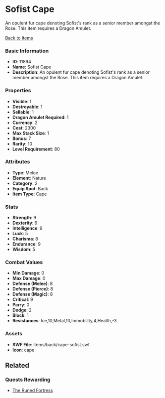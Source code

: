 # Sofist Cape

An opulent fur cape denoting Sofist's rank as a senior member amongst the Rose. This item requires a Dragon Amulet.

[Back to Items](../items.md)

### Basic Information

- **ID**: 11894
- **Name**: Sofist Cape
- **Description**: An opulent fur cape denoting Sofist&#039;s rank as a senior member amongst the Rose. This item requires a Dragon Amulet.

### Properties

- **Visible**: 1
- **Destroyable**: 1
- **Sellable**: 1
- **Dragon Amulet Required**: 1
- **Currency**: 2
- **Cost**: 2300
- **Max Stack Size**: 1
- **Bonus**: 7
- **Rarity**: 10
- **Level Requirement**: 80

### Attributes

- **Type**: Melee
- **Element**: Nature
- **Category**: 2
- **Equip Spot**: Back
- **Item Type**: Cape

### Stats

- **Strength**: 9
- **Dexterity**: 9
- **Intelligence**: 9
- **Luck**: 5
- **Charisma**: 8
- **Endurance**: 9
- **Wisdom**: 5

### Combat Values

- **Min Damage**: 0
- **Max Damage**: 0
- **Defense (Melee)**: 8
- **Defense (Pierce)**: 8
- **Defense (Magic)**: 8
- **Critical**: 9
- **Parry**: 0
- **Dodge**: 2
- **Block**: 1
- **Resistances**: Ice,10,Metal,10,Immobility,4,Health,-3

### Assets

- **SWF File**: items/back/cape-sofist.swf
- **Icon**: cape

## Related

### Quests Rewarding

- [The Runed Fortress](../quests/1152-the-runed-fortress.md)

